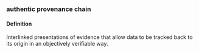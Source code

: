 ### authentic provenance chain

<h4>Definition</h4><p>Interlinked presentations of evidence that allow data to be tracked back to its origin in an objectively verifiable way.</p>